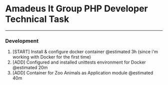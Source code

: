 # Amadeus It Group PHP Developer Technical Task
-----------------------------------------------

### Development
1. [START] Install & configure docker container @estimated 3h (since i'm working with Docker for the first time)
2. [ADD] Configured and installed unittests environment for Docker @estimated 20m
3. [ADD] Container for Zoo Animals as Application module @estimated 40m

